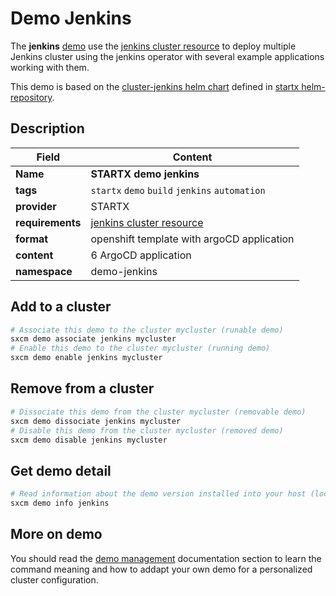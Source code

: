 # Demo Jenkins

The **jenkins** [demo](../../5-demos) use the [jenkins cluster resource](../../resources/jenkins) to deploy multiple Jenkins cluster using the jenkins operator with several example applications working with them.

This demo is based on the [cluster-jenkins helm chart](https://helm-repository.readthedocs.io/en/latest/charts/cluster-jenkins) defined in [startx helm-repository](https://helm-repository.readthedocs.io).

## Description

| Field            | Content                                             |
| ---------------- | --------------------------------------------------- |
| **Name**         | **STARTX demo jenkins**                             |
| **tags**         | `startx` `demo` `build` `jenkins`  `automation`     |
| **provider**     | STARTX                                              |
| **requirements** | [jenkins cluster resource](../../resources/jenkins) |
| **format**       | openshift template with argoCD application          |
| **content**      | 6 ArgoCD application                                |
| **namespace**    | demo-jenkins                                        |

## Add to a cluster

```bash
# Associate this demo to the cluster mycluster (runable demo)
sxcm demo associate jenkins mycluster
# Enable this demo to the cluster mycluster (running demo)
sxcm demo enable jenkins mycluster
```

## Remove from a cluster

```bash
# Dissociate this demo from the cluster mycluster (removable demo)
sxcm demo dissociate jenkins mycluster
# Disable this demo from the cluster mycluster (removed demo)
sxcm demo disable jenkins mycluster
```

## Get demo detail

```bash
# Read information about the demo version installed into your host (local)
sxcm demo info jenkins
```

## More on demo

You should read the [demo management](../../5-demos) documentation section to learn the command
meaning and how to addapt your own demo for a personalized cluster configuration.
